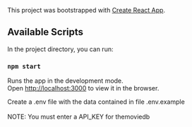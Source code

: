 This project was bootstrapped with [Create React App](https://github.com/facebook/create-react-app).

## Available Scripts

In the project directory, you can run:

### `npm start`

Runs the app in the development mode.<br />
Open [http://localhost:3000](http://localhost:3000) to view it in the browser.

Create a .env file with the data contained in file .env.example
<br /><br />
NOTE: You must enter a API_KEY for themoviedb